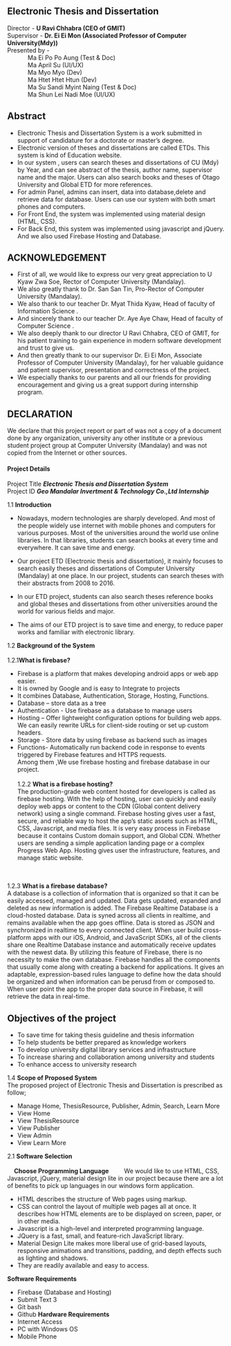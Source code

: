 ## Electronic Thesis and Dissertation
Director - **U Ravi Chhabra (CEO of GMIT)** <br/>
Supervisor - **Dr. Ei Ei Mon (Associated Professor of Computer University(Mdy))** <br/>
Presented by -<br/>
           &nbsp;     &nbsp;     &nbsp; &nbsp;     &nbsp;     &nbsp;    Ma Ei Po Po Aung (Test & Doc)<br/>
           &nbsp;     &nbsp;     &nbsp; &nbsp;     &nbsp;     &nbsp;    Ma April Su (UI/UX)<br/>
           &nbsp;     &nbsp;     &nbsp; &nbsp;     &nbsp;     &nbsp;    Ma Myo Myo (Dev)<br/>
           &nbsp;     &nbsp;     &nbsp; &nbsp;     &nbsp;     &nbsp;    Ma Htet Htet Htun (Dev) <br/>
           &nbsp;     &nbsp;     &nbsp; &nbsp;     &nbsp;     &nbsp;    Ma Su Sandi Myint Naing (Test & Doc)<br/>
           &nbsp;     &nbsp;     &nbsp; &nbsp;     &nbsp;     &nbsp;    Ma Shun Lei Nadi Moe (UI/UX) <br/>
## Abstract
- Electronic Thesis and Dissertation System is a work submitted in support of candidature for a doctorate or master’s degree.
- Electronic version of theses and dissertations are called ETDs. This system is kind of Education website.
- In our system , users can search theses and dissertations of CU (Mdy) by Year, and can see abstract of the thesis,
author name, supervisor name and the major. Users can also search books and theses of Otago University and Global ETD for more references.
- For admin Panel, admins can insert, data into database,delete and retrieve data for database. Users can use our system with both smart phones and computers. 
- For Front End, the system was implemented using material design (HTML, CSS).
- For Back End, this system was implemented  using javascript and jQuery. And we also used Firebase Hosting and Database.

## ACKNOWLEDGEMENT

- First of all, we would like to express our very great appreciation to U Kyaw Zwa Soe, Rector of Computer University (Mandalay).
- We also greatly thank to Dr. San San Tin, Pro-Rector of Computer University (Mandalay).
- We also thank to our teacher Dr. Myat Thida Kyaw, Head of faculty of Information Science .
- And sincerely thank to our teacher Dr. Aye Aye Chaw, Head of faculty of Computer Science .
- We also deeply thank to our director U Ravi Chhabra, CEO of GMIT, for his patient training to gain experience in modern software development and trust to give us.
- And then greatly thank to our supervisor Dr. Ei Ei Mon, Associate Professor of Computer University (Mandalay), for her valuable guidance and patient supervisor, presentation and correctness of the project.
- We especially thanks to our parents and all our friends for providing encouragement and giving us a great support during internship program.	
						


## DECLARATION

We declare that this project report or part of was not a copy of a document done by any organization,
university any other institute or a previous student project group at Computer University (Mandalay) and
was not copied from the Internet or other sources.


#### Project Details
Project Title   	**_Electronic Thesis and Dissertation System_** <br/>
Project ID  	**_Geo Mandalar Invertment & Technology Co.,Ltd Internship_**

1.1 **Introduction**

- Nowadays, modern technologies are sharply developed. And most of the people widely use internet with mobile phones and computers for various purposes.
 Most of the universities around the world use online libraries.
 In that libraries, students can search books at every time and everywhere.
 It can save time and energy.

- Our project ETD (Electronic thesis and dissertation), it mainly focuses to search easily theses and dissertations of Computer University (Mandalay) at one place. In our project, students can search theses with their abstracts from 2008 to 2016. 
	
- In our ETD project, students can also search theses reference books and global theses and dissertations from other universities around the world for various fields and major.

- The aims of our ETD project is to save time and energy, to reduce paper works and familiar with electronic library.

1.2	**Background of the System** <br/><br/>
 1.2.1**What is firebase?** <br />
- Firebase is a platform that makes developing android apps or web app easier.
- It is owned by Google and is easy to Integrate to projects
- It combines Database, Authentication, Storage, Hosting, Functions.
- Database – store data as a tree
- Authentication - Use firebase as a database to manage users
- Hosting – Offer lightweight configuration options for building web apps. We can easily rewrite URLs for client-side routing or set up custom headers.
- Storage - Store data by using firebase as backend such as images
- Functions- Automatically run backend code in response to events triggered by Firebase features and HTTPS requests.<br />
Among them ,We use firebase hosting and firebase database in our project.<br /><br />
1.2.2 **What is a firebase hosting?** <br />
The production-grade web content hosted for developers is called as firebase hosting. With the help of hosting, user can quickly and easily deploy web apps or content to the CDN (Global content delivery network) using a single command. Firebase hosting gives user a fast, secure, and reliable way to host the app’s static assets such as HTML, CSS, Javascript, and media files. It is very easy process in Firebase because it contains Custom domain support, and Global CDN. Whether users are sending a simple application landing page or a complex Progress Web App. Hosting gives user the infrastructure, features, and manage static website.

<br/><br/>1.2.3 **What is a firebase database?**<br />
A database is a collection of information that is organized so that it can be easily accessed, managed and updated. Data gets updated, expanded and deleted as new information is added. 
The Firebase Realtime Database is a cloud-hosted database. Data is syned across all clients in realtime, and remains available when the app goes offline.
 Data is stored as JSON and synchronized in realtime to every connected client. When user build cross-platform apps with our iOS, Android, 
and JavaScript SDKs, all of the clients share one Realtime Database instance and automatically receive updates with the newest data. By utilizing 
this feature of Firebase, there is no necessity to make the own database. Firebase handles all the components that usually come along with creating
 a backend for applications. It gives an adaptable, expression-based rules language to define how the data should be organized and when information can be 
perusd from or composed to. When user point the app to the proper data source in Firebase, it will retrieve the data in real-time.

## Objectives of the project 
- To save time for taking  thesis guideline and thesis information
-  To help students be better prepared as knowledge workers
- To develop university digital library services and infrastructure
 - To increase sharing and collaboration among university and students
 - To enhance access to university research

1.4	**Scope of Proposed System** <br/>
The proposed project of Electronic Thesis and Dissertation is prescribed as follow;
- Manage Home, ThesisResource, Publisher, Admin, Search, Learn More
- View Home
- View ThesisResource
- View Publisher
- View Admin
- View Learn More 


2.1 **Software Selection** <br /><br />
&nbsp;   &nbsp; **Choose Programming Language**
&nbsp;   &nbsp;   &nbsp;   &nbsp;  We would like to use HTML, CSS, Javascript, jQuery, material design lite in our project because there are a lot of benefits to pick up languages in our windows form application. 
-	HTML describes the structure of Web pages using markup.
-	CSS can control the layout of multiple web pages all at once. It describes how HTML elements are to be displayed on screen, paper, or in other media.
-	Javascript is a high-level and interpreted programming language.
-	JQuery is a fast, small, and feature-rich JavaScript library.
-	Material Design Lite makes more liberal use of grid-based layouts, responsive animations and transitions, padding, and depth effects such as lighting and shadows.
-	They are readily available and easy to access.

**Software Requirements**
-	Firebase (Database and  Hosting)
-	Submit Text 3
-	Git bash
-	Github
**Hardware Requirements**
-	Internet Access
-	 PC with Windows OS
-	Mobile Phone










